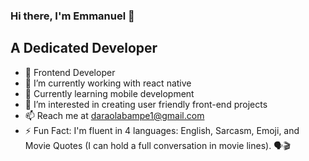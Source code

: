 ### Hi there, I'm Emmanuel 👋
## A Dedicated Developer

- 💼 Frontend Developer
- 🔭 I’m currently working with react native
- 🌱 Currently learning mobile development
- 🔭 I’m interested in creating user friendly front-end projects
- 📫 Reach me at daraolabampe1@gmail.com
- ⚡ Fun Fact: I'm fluent in 4 languages: English, Sarcasm, Emoji, and Movie Quotes (I can hold a full conversation in movie lines). 🗣️🎬


